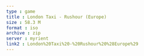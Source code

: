 ```yaml
---
type : game
title : London Taxi - Rushour (Europe)
size : 58.3 M
format : iso
archive : zip
server : myrient
link2 : London%20Taxi%20-%20Rushour%20%28Europe%29
---
```


